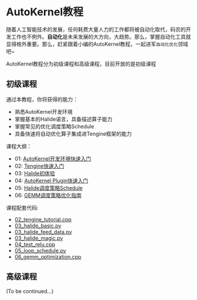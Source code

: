 # AutoKernel教程  
    
随着人工智能技术的发展，任何耗费大量人力的工作都将被自动化取代，码农的开发工作也不例外。**自动化**是未来发展的大方向，大趋势。那么，掌握自动化工具就显得格外重要。那么，赶紧跟着小编的AutoKernel教程，一起进军`自动化优化`领域吧~

AutoKernel教程分为初级课程和高级课程，目前开放的是初级课程

## 初级课程
通过本教程，你将获得的能力：
- 熟悉AutoKernel开发环境
- 掌握基本的Halide语言，具备描述算子能力
- 掌握常见的优化调度策略Schedule
- 具备快速将自动优化算子集成进Tengine框架的能力


课程大纲：
- 01: [AutoKernel开发环境快速入门](01_AutoKernel开发环境快速入门.md)
- 02: [Tengine快速入门](02_Tengine快速入门.md)
- 03: [Halide初体验](03_Halide初体验.md)
- 04: [AutoKernel Plugin快速入门](04_AutoKernel插件指南.md)
- 05: [Halide调度策略Schedule](05_Halide调度策略Schedule.md)
- 06: [GEMM调度策略优化指南](06_GEMM调度策略优化指南.md)

  
课程配套代码:
- [02_tengine_tutorial.cpp](data/02_tengine_tutorial.cpp)
- [03_halide_basic.py](data/03_halide_basic.py)
- [03_halide_feed_data.py](data/03_halide_feed_data.py)
- [03_halide_magic.py](data/03_halide_magic.py)
- [04_test_relu.cpp](data/04_test_relu.cpp)
- [05_loop_schedule.py](data/05_loop_schedule.py)
- [06_gemm_optimization.cpp](data/06_gemm_optimization.cpp)

## 高级课程
  (To be continued...)

